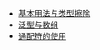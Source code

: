 * [基本用法与类型擦除](https://segmentfault.com/a/1190000005179142)
* [泛型与数组](https://segmentfault.com/a/1190000005179147)
* [通配符的使用](https://segmentfault.com/a/1190000005337789)



